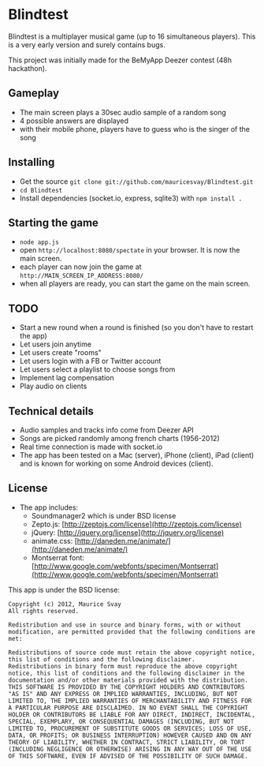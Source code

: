 Blindtest
=========

Blindtest is a multiplayer musical game (up to 16 simultaneous players). This is a very early version and surely contains bugs.

This project was initially made for the BeMyApp Deezer contest (48h hackathon).

Gameplay
--------
* The main screen plays a 30sec audio sample of a random song
* 4 possible answers are displayed
* with their mobile phone, players have to guess who is the singer of the song

Installing
----------
* Get the source `git clone git://github.com/mauricesvay/Blindtest.git`
* `cd Blindtest`
* Install dependencies (socket.io, express, sqlite3) with `npm install .`

Starting the game
-----------------
* `node app.js`
* open `http://localhost:8080/spectate` in your browser. It is now the main screen.
* each player can now join the game at `http://MAIN_SCREEN_IP_ADDRESS:8080/`
* when all players are ready, you can start the game on the main screen. 

TODO
----
* Start a new round when a round is finished (so you don't have to restart the app)
* Let users join anytime
* Let users create "rooms"
* Let users login with a FB or Twitter account
* Let users select a playlist to choose songs from
* Implement lag compensation
* Play audio on clients


Technical details
-----------------
* Audio samples and tracks info come from Deezer API
* Songs are picked randomly among french charts (1956-2012)
* Real time connection is made with socket.io
* The app has been tested on a Mac (server), iPhone (client), iPad (client) and is known for working on some Android devices (client).

License
-------
* The app includes:
  * Soundmanager2 which is under BSD license
  * Zepto.js: [http://zeptojs.com/license](http://zeptojs.com/license)
  * jQuery: [http://jquery.org/license](http://jquery.org/license)
  * animate.css: [http://daneden.me/animate/](http://daneden.me/animate/)
  * Montserrat font: [http://www.google.com/webfonts/specimen/Montserrat](http://www.google.com/webfonts/specimen/Montserrat)

This app is under the BSD license:

    Copyright (c) 2012, Maurice Svay
    All rights reserved.

    Redistribution and use in source and binary forms, with or without modification, are permitted provided that the following conditions are met:

    Redistributions of source code must retain the above copyright notice, this list of conditions and the following disclaimer.
    Redistributions in binary form must reproduce the above copyright notice, this list of conditions and the following disclaimer in the documentation and/or other materials provided with the distribution.
    THIS SOFTWARE IS PROVIDED BY THE COPYRIGHT HOLDERS AND CONTRIBUTORS "AS IS" AND ANY EXPRESS OR IMPLIED WARRANTIES, INCLUDING, BUT NOT LIMITED TO, THE IMPLIED WARRANTIES OF MERCHANTABILITY AND FITNESS FOR A PARTICULAR PURPOSE ARE DISCLAIMED. IN NO EVENT SHALL THE COPYRIGHT HOLDER OR CONTRIBUTORS BE LIABLE FOR ANY DIRECT, INDIRECT, INCIDENTAL, SPECIAL, EXEMPLARY, OR CONSEQUENTIAL DAMAGES (INCLUDING, BUT NOT LIMITED TO, PROCUREMENT OF SUBSTITUTE GOODS OR SERVICES; LOSS OF USE, DATA, OR PROFITS; OR BUSINESS INTERRUPTION) HOWEVER CAUSED AND ON ANY THEORY OF LIABILITY, WHETHER IN CONTRACT, STRICT LIABILITY, OR TORT (INCLUDING NEGLIGENCE OR OTHERWISE) ARISING IN ANY WAY OUT OF THE USE OF THIS SOFTWARE, EVEN IF ADVISED OF THE POSSIBILITY OF SUCH DAMAGE.